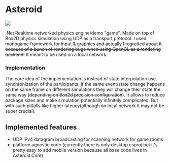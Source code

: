 # Asteroid
![](./.readme-assets/demo.gif)

.Net Realtime networked physics engine/demo "game". Made on top of Box2D physics simulation using UDP as a transport protocol.
I used monogame framework for input & graphics ~~and actually I regretted about it because of a bunch of rendering bugs
when using OpenGL as a rendering backend.~~ It meant to be used on a local network.

### Implementation
The core idea of the implementation is instead of state interpolation use synchronization of the participants.
If the same event/state change happens on the same frame on different simulations they will change their state
the same way (~~depending on Box2d precision configuration~~).
It allows to reduce package sizes and make simulation potentially infinitely complicated. But with such
pitfalls like higher latency(although on local network it may not be super crucial).

## Implemented features
 - UDP IPv4 datagram broadcasting for scanning network for game rooms
 - platform agnostic code (currently there is only desktop csproj but it's pretty easy 
    to add mobile version because all base code lives in Asteroid.Core)